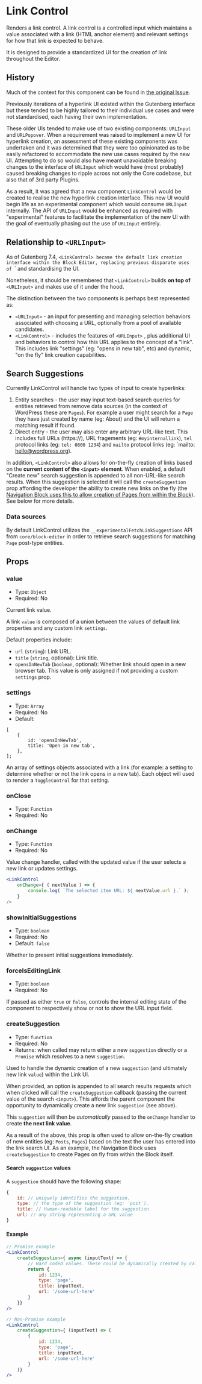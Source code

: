 # Link Control

Renders a link control. A link control is a controlled input which maintains a
value associated with a link (HTML anchor element) and relevant settings for how
that link is expected to behave.

It is designed to provide a standardized UI for the
creation of link throughout the Editor.


## History

Much of the context for this component
can be found in [the original Issue](https://github.com/WordPress/gutenberg/issues/17557).

Previously iterations of a hyperlink UI existed within the Gutenberg interface
but these tended to be highly tailored to their individual use cases and were
not standardised, each having their own implementation.

These older UIs tended to make use of two existing components: `URLInput` and
`URLPopover`. When a requirement was raised to implement a new UI for hyperlink
creation, an assessment of these existing components was undertaken and it was
determined that they were too opinionated as to be easily refactored to
accommodate the new use cases required by the new UI. Attempting to do so would
also have meant unavoidable breaking changes to the interface of `URLInput`
which would have (most probably) caused breaking changes to ripple across not
only the Core codebase, but also that of 3rd party Plugins.

As a result, it was agreed that a new component `LinkControl` would be created
to realise the new hyperlink creation interface. This new UI would begin life as
an experimental component which would consume `URLInput` internally. The API of
`URLInput` would be enhanced as required with "experimental" features to
facilitate the implementation of the new UI with the goal of eventually phasing
out the use of `URLInput` entirely.


## Relationship to `<URLInput>`

As of Gutenberg 7.4, `<LinkControl> became the default link creation interface
within the Block Editor, replacing previous disparate uses of `<URLInput>` and
standardising the UI.

Nonetheless, it should be remembered that `<LinkControl>` builds **on top of**
`<URLInput>` and makes use of it under the hood.

The distinction between the two components is perhaps best represented as:

* `<URLInput>` - an input for presenting and managing selection behaviors
  associated with choosing a URL, optionally from a pool of available
  candidates.
* `<LinkControl>` - includes the features of `<URLInput>` , plus additional
  UI and behaviors to control how this URL applies to the concept of a "link". This includes link
  "settings" (eg: "opens in new tab", etc) and dynamic, "on the fly" link
  creation capabilities.


## Search Suggestions

Currently LinkControl will handle two types of input to create hyperlinks:

1. Entity searches - the user may input text-based search queries for entities retrieved from
   remove data sources (in the context of WordPress these are `Pages`). For
   example a user might search for a `Page` they have just created by name (eg:
   About) and the UI will return a matching result if found.
2. Direct entry - the user may also enter any arbitrary URL-like text. This
   includes full URLs (https://), URL fragements (eg: `#myinternallink`), `tel`
   protocol links (eg: `tel: 0800 1234`) and `mailto` protocol links (eg:
   `mailto: hello@wordpress.org).

In addition, `<LinkControl>` also allows for on-the-fly creation of links based
on the **current content of the `<input>` element**. When enabled, a default
"Create new" search suggestion is appended to all non-URL-like search results.
When this suggestion is
selected it will call the `createSuggestion` prop affording the developer the ability to create
new links on the fly (the [Navigation Block uses this to allow creation of Pages
from within the Block](https://github.com/WordPress/gutenberg/pull/19775/files)). See below for more details.

### Data sources

By default LinkControl utilizes the `__experimentalFetchLinkSuggestions` API
from `core/block-editor` in order to retrieve search suggestions for matching
`Page` post-type entities.

## Props

### value

- Type: `Object`
- Required: No

Current link value.

A link `value` is composed of a union between the values of default link properties and any
custom link `settings`.

Default properties include:

- `url` (`string`): Link URL.
- `title` (`string`, optional): Link title.
- `opensInNewTab` (`boolean`, optional): Whether link should open in a new
  browser tab. This value is only assigned if not providing a custom `settings`
  prop.

### settings

- Type: `Array`
- Required: No
- Default:
```
[
	{
		id: 'opensInNewTab',
		title: 'Open in new tab',
	},
];
```

An array of settings objects associated with a link (for example: a setting to
determine whether or not the link
opens in a new tab). Each object will used to render a `ToggleControl` for that setting.

### onClose

- Type: `Function`
- Required: No

### onChange

- Type: `Function`
- Required: No

Value change handler, called with the updated value if the user selects a new link or updates settings.

```jsx
<LinkControl
	onChange={ ( nextValue ) => {
		console.log( `The selected item URL: ${ nextValue.url }.` );
	}
/>
```

### showInitialSuggestions

- Type: `boolean`
- Required: No
- Default: `false`

Whether to present initial suggestions immediately.

### forceIsEditingLink

- Type: `boolean`
- Required: No

If passed as either `true` or `false`, controls the internal editing state of
the component to respectively show or not to show the URL input field.


### createSuggestion

- Type: `function`
- Required: No
- Returns: when called may return either a new `suggestion` directly or a `Promise` which resolves to a
new `suggestion`.

Used to handle the dynamic creation of a new `suggestion` (and ultimately new link
`value`) within the Link UI.

When provided, an option is appended to all search
results requests which when clicked will call the `createSuggestion` callback
(passing the current value of the search `<input>`). This affords the parent component the opportunity to dynamically create a new
link `suggestion` (see above).

This `suggestion` will then be _automatically_ passed to the
`onChange` handler to create **the next link value**.

As a result of the above, this prop is often used to allow on-the-fly creation of new entities (eg: `Posts`,
`Pages`) based on the text the user has entered into the link search UI. As an
example, the Navigation Block uses `createSuggestion` to create Pages on fly
from within the Block itself.



#### Search `suggestion` values

A `suggestion` should have the following shape:

```js
{
	id: // uniquely identifies the suggestion.
	type: // the type of the suggestion (eg: `post`).
	title: // Human-readable label for the suggestion.
	url: // any string representing a URL value
}
```



#### Example
```jsx
// Promise example
<LinkControl
	createSuggestion={ async (inputText) => {
        // Hard coded values. These could be dynamically created by calling out to an API which creates an entity (eg: https://developer.wordpress.org/rest-api/reference/pages/#create-a-page).
		return {
			id: 1234,
			type: 'page',
			title: inputText,
			url: '/some-url-here'
		}
	}}
/>

// Non-Promise example
<LinkControl
	createSuggestion={ (inputText) => (
		{
			id: 1234,
			type: 'page',
			title: inputText,
			url: '/some-url-here'
		}
	)}
/>
```